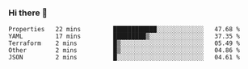 ### Hi there 👋


<!--START_SECTION:waka-->
```text
Properties   22 mins         ████████████░░░░░░░░░░░░░   47.68 % 
YAML         17 mins         █████████▒░░░░░░░░░░░░░░░   37.35 % 
Terraform    2 mins          █▒░░░░░░░░░░░░░░░░░░░░░░░   05.49 % 
Other        2 mins          █▒░░░░░░░░░░░░░░░░░░░░░░░   04.86 % 
JSON         2 mins          █░░░░░░░░░░░░░░░░░░░░░░░░   04.61 % 
```
<!--END_SECTION:waka-->

<!--
**ssrahul96/ssrahul96** is a ✨ _special_ ✨ repository because its `README.md` (this file) appears on your GitHub profile.

Here are some ideas to get you started:

- 🔭 I’m currently working on ...
- 🌱 I’m currently learning ...
- 👯 I’m looking to collaborate on ...
- 🤔 I’m looking for help with ...
- 💬 Ask me about ...
- 📫 How to reach me: ...
- 😄 Pronouns: ...
- ⚡ Fun fact: ...
-->
